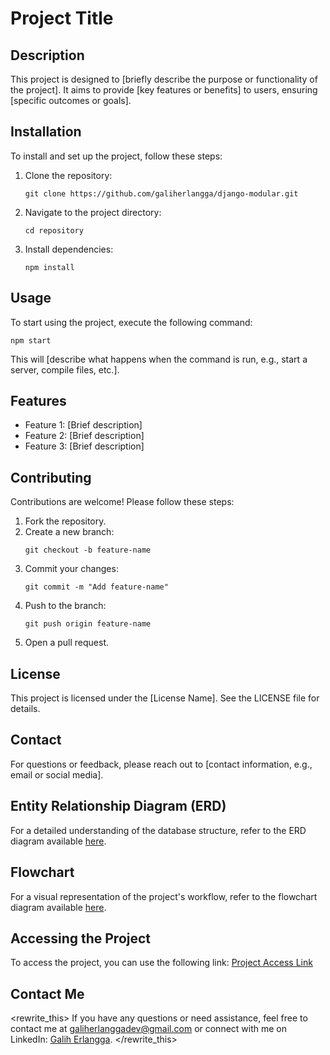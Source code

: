 # Project Title

## Description
This project is designed to [briefly describe the purpose or functionality of the project]. It aims to provide [key features or benefits] to users, ensuring [specific outcomes or goals].

## Installation
To install and set up the project, follow these steps:
1. Clone the repository:
   ```
   git clone https://github.com/galiherlangga/django-modular.git
   ```
2. Navigate to the project directory:
   ```
   cd repository
   ```
3. Install dependencies:
   ```
   npm install
   ```

## Usage
To start using the project, execute the following command:
```
npm start
```
This will [describe what happens when the command is run, e.g., start a server, compile files, etc.].

## Features
- Feature 1: [Brief description]
- Feature 2: [Brief description]
- Feature 3: [Brief description]

## Contributing
Contributions are welcome! Please follow these steps:
1. Fork the repository.
2. Create a new branch:
   ```
   git checkout -b feature-name
   ```
3. Commit your changes:
   ```
   git commit -m "Add feature-name"
   ```
4. Push to the branch:
   ```
   git push origin feature-name
   ```
5. Open a pull request.

## License
This project is licensed under the [License Name]. See the LICENSE file for details.

## Contact
For questions or feedback, please reach out to [contact information, e.g., email or social media].

## Entity Relationship Diagram (ERD)
For a detailed understanding of the database structure, refer to the ERD diagram available [here](https://dbdiagram.io/d/Django-Modular-60ffab1628da596eb54ecbc6).

## Flowchart
For a visual representation of the project's workflow, refer to the flowchart diagram available [here](https://drive.google.com/file/d/1xuf8j2tVvn4XIbgadWtUzmOUM4J-ml2q/view?usp=sharing).

## Accessing the Project
To access the project, you can use the following link:
[Project Access Link](https://django-modular.gemats.com)

## Contact Me
<rewrite_this>
If you have any questions or need assistance, feel free to contact me at galiherlanggadev@gmail.com or connect with me on LinkedIn: [Galih Erlangga](https://www.linkedin.com/in/galiherlangga).
</rewrite_this>
```
